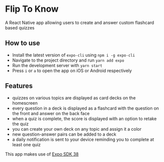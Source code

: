# Flip To Know

A React Native app allowing users to create and answer custom flashcard based quizzes

## How to use

- Install the latest version of `expo-cli` using `npm i -g expo-cli`
- Navigate to the project directory and run `yarn add expo`
- Run the development server with `yarn start`
- Press `i` or `a` to open the app on iOS or Android respectively

## Features

- quizzes on various topics are displayed as card decks on the homescreen
- every question in a deck is displayed as a flashcard with the question on the front and answer on the back face
- when a quiz is complete, the score is displayed with an option to retake the quiz
- you can create your own deck on any topic and assign it a color
- new question-answer pairs can be added to a deck
- a daily notification is sent to your device reminding you to complete at least one quiz


This app makes use of [Expo SDK 38](https://dev.to/expo/expo-sdk-38-is-now-available-5aa0) 
